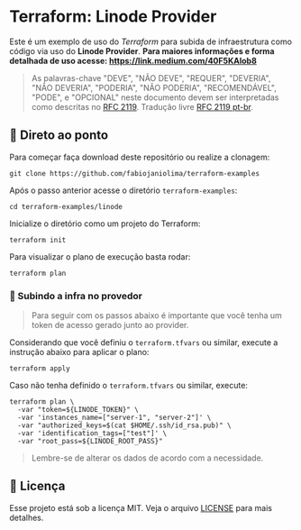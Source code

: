 # Terraform: Linode Provider

Este é um exemplo de uso do *Terraform* para subida de infraestrutura como código via uso do **Linode Provider**. **Para maiores informações e forma detalhada de uso acesse: https://link.medium.com/40F5KAlob8**

> As palavras-chave "DEVE", "NÃO DEVE", "REQUER", "DEVERIA", "NÃO DEVERIA", "PODERIA", "NÃO PODERIA", "RECOMENDÁVEL", "PODE", e "OPCIONAL" neste documento devem ser interpretadas como descritas no [RFC 2119](http://tools.ietf.org/html/rfc2119). Tradução livre [RFC 2119 pt-br](http://rfc.pt.webiwg.org/rfc2119).


## :round_pushpin: Direto ao ponto

Para começar faça download deste repositório ou realize a clonagem:

```
git clone https://github.com/fabiojaniolima/terraform-examples
```

Após o passo anterior acesse o diretório `terraform-examples`:

```
cd terraform-examples/linode
```

Inicialize o diretório como um projeto do Terraform:

```
terraform init
```

Para visualizar o plano de execução basta rodar:

```
terraform plan
```

### :rocket: Subindo a infra no provedor

> Para seguir com os passos abaixo é importante que você tenha um token de acesso gerado junto ao provider.

Considerando que você definiu o `terraform.tfvars` ou similar, execute a instrução abaixo para aplicar o plano:

```
terraform apply
```

Caso não tenha definido o `terraform.tfvars` ou similar, execute:

```
terraform plan \
  -var "token=${LINODE_TOKEN}" \
  -var 'instances_name=["server-1", "server-2"]' \
  -var "authorized_keys=$(cat $HOME/.ssh/id_rsa.pub)" \
  -var 'identification_tags=["test"]' \
  -var "root_pass=${LINODE_ROOT_PASS}"
```

> Lembre-se de alterar os dados de acordo com a necessidade.

## :memo: Licença

Esse projeto está sob a licença MIT. Veja o arquivo [LICENSE](../LICENSE) para mais detalhes.
